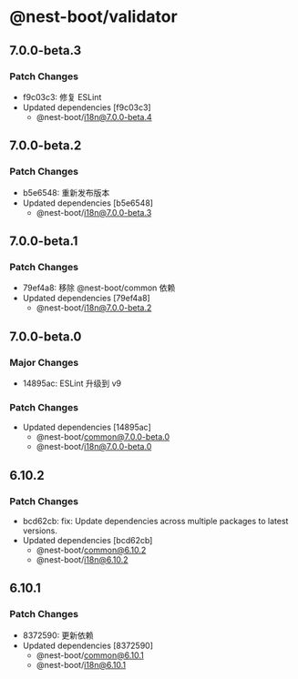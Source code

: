 # @nest-boot/validator

## 7.0.0-beta.3

### Patch Changes

- f9c03c3: 修复 ESLint
- Updated dependencies [f9c03c3]
  - @nest-boot/i18n@7.0.0-beta.4

## 7.0.0-beta.2

### Patch Changes

- b5e6548: 重新发布版本
- Updated dependencies [b5e6548]
  - @nest-boot/i18n@7.0.0-beta.3

## 7.0.0-beta.1

### Patch Changes

- 79ef4a8: 移除 @nest-boot/common 依赖
- Updated dependencies [79ef4a8]
  - @nest-boot/i18n@7.0.0-beta.2

## 7.0.0-beta.0

### Major Changes

- 14895ac: ESLint 升级到 v9

### Patch Changes

- Updated dependencies [14895ac]
  - @nest-boot/common@7.0.0-beta.0
  - @nest-boot/i18n@7.0.0-beta.0

## 6.10.2

### Patch Changes

- bcd62cb: fix: Update dependencies across multiple packages to latest versions.
- Updated dependencies [bcd62cb]
  - @nest-boot/common@6.10.2
  - @nest-boot/i18n@6.10.2

## 6.10.1

### Patch Changes

- 8372590: 更新依赖
- Updated dependencies [8372590]
  - @nest-boot/common@6.10.1
  - @nest-boot/i18n@6.10.1
